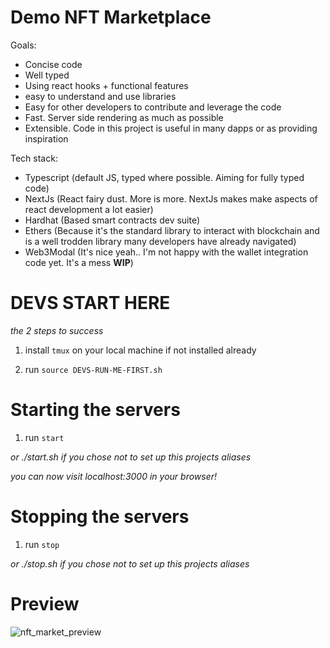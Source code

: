 # Demo NFT Marketplace

Goals:
- Concise code
- Well typed
- Using react hooks + functional features
- easy to understand and use libraries
- Easy for other developers to contribute and leverage the code
- Fast. Server side rendering as much as possible
- Extensible. Code in this project is useful in many dapps or as providing inspiration

Tech stack:
- Typescript (default JS, typed where possible. Aiming for fully typed code)
- NextJs (React fairy dust. More is more. NextJs makes make aspects of react development a lot easier)
- Hardhat (Based smart contracts dev suite)
- Ethers (Because it's the standard library to interact with blockchain and is a well trodden library many developers have already navigated)
- Web3Modal (It's nice yeah.. I'm not happy with the wallet integration code yet. It's a mess **WIP**)


# DEVS START HERE

*the 2 steps to success*

1. install `tmux` on your local machine if not installed already

2. run `source DEVS-RUN-ME-FIRST.sh`

# Starting the servers

1. run `start`

*or ./start.sh if you chose not to set up this projects aliases*

*you can now visit localhost:3000 in your browser!*

# Stopping the servers

1. run `stop`

*or ./stop.sh if you chose not to set up this projects aliases*

# Preview

![nft_market_preview](https://i.ibb.co/y4hnL8Q/Screen-Shot-2021-12-24-at-2-38-52-pm.png)
